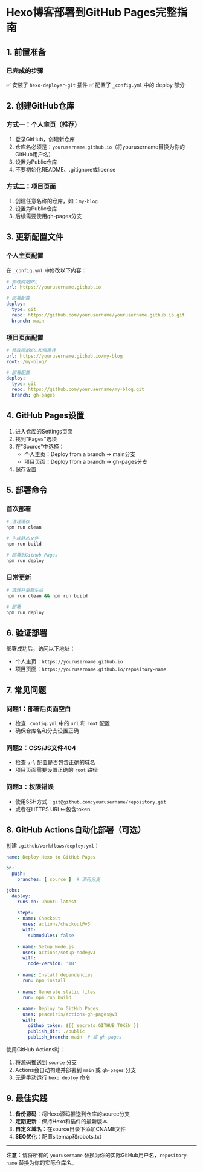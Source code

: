 # Hexo博客部署到GitHub Pages完整指南

## 1. 前置准备

### 已完成的步骤
✅ 安装了 `hexo-deployer-git` 插件
✅ 配置了 `_config.yml` 中的 deploy 部分

## 2. 创建GitHub仓库

### 方式一：个人主页（推荐）
1. 登录GitHub，创建新仓库
2. 仓库名必须是：`yourusername.github.io`（将yourusername替换为你的GitHub用户名）
3. 设置为Public仓库
4. 不要初始化README、.gitignore或license

### 方式二：项目页面
1. 创建任意名称的仓库，如：`my-blog`
2. 设置为Public仓库
3. 后续需要使用gh-pages分支

## 3. 更新配置文件

### 个人主页配置
在 `_config.yml` 中修改以下内容：

```yaml
# 修改网站URL
url: https://yourusername.github.io

# 部署配置
deploy:
  type: git
  repo: https://github.com/yourusername/yourusername.github.io.git
  branch: main
```

### 项目页面配置
```yaml
# 修改网站URL和根路径
url: https://yourusername.github.io/my-blog
root: /my-blog/

# 部署配置
deploy:
  type: git
  repo: https://github.com/yourusername/my-blog.git
  branch: gh-pages
```

## 4. GitHub Pages设置

1. 进入仓库的Settings页面
2. 找到"Pages"选项
3. 在"Source"中选择：
   - 个人主页：Deploy from a branch → main分支
   - 项目页面：Deploy from a branch → gh-pages分支
4. 保存设置

## 5. 部署命令

### 首次部署
```bash
# 清理缓存
npm run clean

# 生成静态文件
npm run build

# 部署到GitHub Pages
npm run deploy
```

### 日常更新
```bash
# 清理并重新生成
npm run clean && npm run build

# 部署
npm run deploy
```

## 6. 验证部署

部署成功后，访问以下地址：
- 个人主页：`https://yourusername.github.io`
- 项目页面：`https://yourusername.github.io/repository-name`

## 7. 常见问题

### 问题1：部署后页面空白
- 检查 `_config.yml` 中的 `url` 和 `root` 配置
- 确保仓库名和分支设置正确

### 问题2：CSS/JS文件404
- 检查 `url` 配置是否包含正确的域名
- 项目页面需要设置正确的 `root` 路径

### 问题3：权限错误
- 使用SSH方式：`git@github.com:yourusername/repository.git`
- 或者在HTTPS URL中包含token

## 8. GitHub Actions自动化部署（可选）

创建 `.github/workflows/deploy.yml`：

```yaml
name: Deploy Hexo to GitHub Pages

on:
  push:
    branches: [ source ]  # 源码分支

jobs:
  deploy:
    runs-on: ubuntu-latest
    
    steps:
    - name: Checkout
      uses: actions/checkout@v3
      with:
        submodules: false
        
    - name: Setup Node.js
      uses: actions/setup-node@v3
      with:
        node-version: '18'
        
    - name: Install dependencies
      run: npm install
      
    - name: Generate static files
      run: npm run build
      
    - name: Deploy to GitHub Pages
      uses: peaceiris/actions-gh-pages@v3
      with:
        github_token: ${{ secrets.GITHUB_TOKEN }}
        publish_dir: ./public
        publish_branch: main  # 或 gh-pages
```

使用GitHub Actions时：
1. 将源码推送到 `source` 分支
2. Actions会自动构建并部署到 `main` 或 `gh-pages` 分支
3. 无需手动运行 `hexo deploy` 命令

## 9. 最佳实践

1. **备份源码**：将Hexo源码推送到仓库的source分支
2. **定期更新**：保持Hexo和插件的最新版本
3. **自定义域名**：在source目录下添加CNAME文件
4. **SEO优化**：配置sitemap和robots.txt

---

**注意**：请将所有的 `yourusername` 替换为你的实际GitHub用户名，`repository-name` 替换为你的实际仓库名。